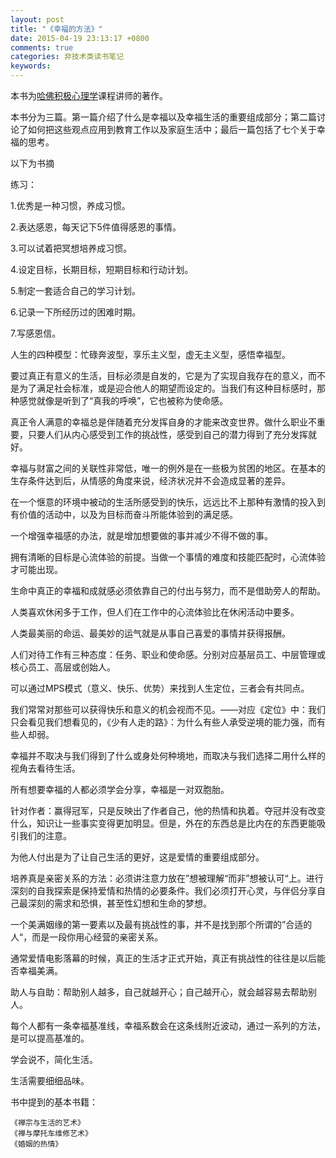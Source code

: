 ```yaml
---
layout: post
title: "《幸福的方法》"
date: 2015-04-19 23:13:17 +0800
comments: true
categories: 非技术类读书笔记
keywords: 
---
```

本书为[哈佛积极心理学](http://v.163.com/special/positivepsychology/)课程讲师的著作。

本书分为三篇。第一篇介绍了什么是幸福以及幸福生活的重要组成部分；第二篇讨论了如何把这些观点应用到教育工作以及家庭生活中；最后一篇包括了七个关于幸福的思考。
<!--more-->


以下为书摘
     
练习：

1.优秀是一种习惯，养成习惯。

2.表达感恩，每天记下5件值得感恩的事情。

3.可以试着把冥想培养成习惯。

4.设定目标，长期目标，短期目标和行动计划。

5.制定一套适合自己的学习计划。

6.记录一下所经历过的困难时期。

7.写感恩信。


人生的四种模型：忙碌奔波型，享乐主义型，虚无主义型，感悟幸福型。

要过真正有意义的生活，目标必须是自发的，它是为了实现自我存在的意义，而不是为了满足社会标准，或是迎合他人的期望而设定的。当我们有这种目标感时，那种感觉就像是听到了“真我的呼唤”，它也被称为使命感。

真正令人满意的幸福总是伴随着充分发挥自身的才能来改变世界。做什么职业不重要，只要人们从内心感受到工作的挑战性，感受到自己的潜力得到了充分发挥就好。

幸福与财富之间的关联性非常低，唯一的例外是在一些极为贫困的地区。在基本的生存条件达到后，从情感的角度来说，经济状况并不会造成显著的差异。

在一个惬意的环境中被动的生活所感受到的快乐，远远比不上那种有激情的投入到有价值的活动中，以及为目标而奋斗所能体验到的满足感。

一个增强幸福感的办法，就是增加想要做的事并减少不得不做的事。

拥有清晰的目标是心流体验的前提。当做一个事情的难度和技能匹配时，心流体验才可能出现。

生命中真正的幸福和成就感必须依靠自己的付出与努力，而不是借助旁人的帮助。

人类喜欢休闲多于工作，但人们在工作中的心流体验比在休闲活动中要多。

人类最美丽的命运、最美妙的运气就是从事自己喜爱的事情并获得报酬。

人们对待工作有三种态度：任务、职业和使命感。分别对应基层员工、中层管理或核心员工、高层或创始人。

可以通过MPS模式（意义、快乐、优势）来找到人生定位，三者会有共同点。

我们常常对那些可以获得快乐和意义的机会视而不见。——对应《定位》中：我们只会看见我们想看见的，《少有人走的路》：为什么有些人承受逆境的能力强，而有些人却弱。

幸福并不取决与我们得到了什么或身处何种境地，而取决与我们选择二用什么样的视角去看待生活。

所有想要幸福的人都必须学会分享，幸福是一对双胞胎。

针对作者：赢得冠军，只是反映出了作者自己，他的热情和执着。夺冠并没有改变什么，知识让一些事实变得更加明显。但是，外在的东西总是比内在的东西更能吸引我们的注意。

为他人付出是为了让自己生活的更好，这是爱情的重要组成部分。

培养真是亲密关系的方法：必须讲注意力放在”想被理解“而非”想被认可“上。进行深刻的自我探索是保持爱情和热情的必要条件。我们必须打开心灵，与伴侣分享自己最深刻的需求和恐惧，甚至性幻想和生命的梦想。

一个美满姻缘的第一要素以及最有挑战性的事，并不是找到那个所谓的”合适的人“，而是一段你用心经营的亲密关系。

通常爱情电影落幕的时候，真正的生活才正式开始，真正有挑战性的往往是以后能否幸福美满。

助人与自助：帮助别人越多，自己就越开心；自己越开心，就会越容易去帮助别人。

每个人都有一条幸福基准线，幸福系数会在这条线附近波动，通过一系列的方法，是可以提高基准的。

学会说不，简化生活。

生活需要细细品味。


书中提到的基本书籍：

```
《禅宗与生活的艺术》
《禅与摩托车维修艺术》
《婚姻的热情》
```
